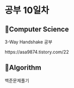 <h1>공부 10일차</h1>

<h2>📌Computer Science</h2>
3-Way Handshake 공부</p>
https://asa9874.tistory.com/22</p>


<h2>📌Algorithm</h2>
백준문제풀기</p>